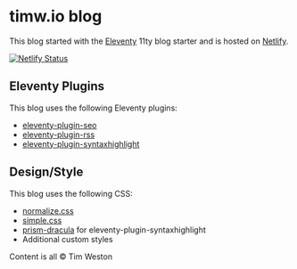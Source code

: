 # timw.io blog

This blog started with the [Eleventy](https://github.com/11ty/eleventy) 11ty blog starter and is hosted on [Netlify](https://netlify.app).

[![Netlify Status](https://api.netlify.com/api/v1/badges/dc68ba78-a8fb-4327-98e9-f703f7ef5f0a/deploy-status)](https://app.netlify.com/sites/timw-io/deploys)

## Eleventy Plugins

This blog uses the following Eleventy plugins:

- [eleventy-plugin-seo](https://github.com/artstorm/eleventy-plugin-seo)
- [eleventy-plugin-rss](https://github.com/11ty/eleventy-plugin-rss)
- [eleventy-plugin-syntaxhighlight](https://github.com/11ty/eleventy-plugin-syntaxhighlight)

## Design/Style

This blog uses the following CSS:

- [normalize.css](https://github.com/necolas/normalize.css)
- [simple.css](https://github.com/kevquirk/simple.css)
- [prism-dracula](https://github.com/PrismJS/prism-themes) for eleventy-plugin-syntaxhighlight
- Additional custom styles

Content is all &copy; Tim Weston
